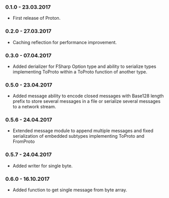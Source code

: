 ### 0.1.0 - 23.03.2017
* First release of Proton.
### 0.2.0 - 27.03.2017
* Caching reflection for performance improvement.
### 0.3.0 - 07.04.2017
* Added derializer for FSharp Option type and ability to serialize types implementing ToProto within a ToProto function of another type.
### 0.5.0 - 23.04.2017
* Added message ability to encode closed messages with Base128 length prefix to store several messages in a file or serialize several messages to a network stream.
### 0.5.6 - 24.04.2017
* Extended message module to append multiple messages and fixed serialization of embedded subtypes implementing ToProto and FromProto
### 0.5.7 - 24.04.2017
* Added writer for single byte.
### 0.6.0 - 16.10.2017
* Added function to get single message from byte array.
